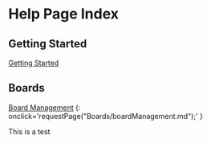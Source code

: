 # Help Page Index

## Getting Started
[Getting Started](gettingStarted.md)

## Boards
[Board Management](Boards/boardManagement.md)
{: onclick='requestPage("Boards/boardManagement.md");' }

This is a test
